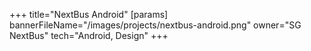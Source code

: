+++
title="NextBus Android"
[params]
  bannerFileName="/images/projects/nextbus-android.png"
  owner="SG NextBus"
  tech="Android, Design"
+++
